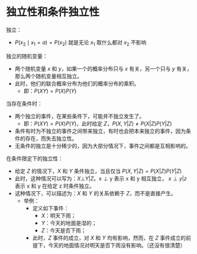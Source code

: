

# 独立性和条件独立性


独立：

- $P(x_2\mid x_1=a)=P(x_2)$ 就是无论 $x_1$ 取什么都对 $x_2$ 不影响


独立的随机变量：

- ​两个随机变量 $x$ 和 $y$，如果一个的概率分布只与 $x$ 有关，另一个只与 $y$ 有关，那么两个随机变量相互独立。
- 此时，他们的联合概率分布为他们的概率分布的乘积。
  - 即：$P(XY)=P(X)P(Y)$


当存在条件时：

- 两个独立的事件，在某些条件下，可能并不独立发生了。
  - 即：$P(XY)=P(X)P(Y)$，此时给定 $Z$，$P(X,Y|Z) \not = P(X|Z)P(Y|Z)$
- ​条件有时为不独立的事件之间带来独立，有时也会把本来独立的事件，因为条件的存在，而失去独立性。
- 无条件的独立是十分稀少的，因为大部分情况下，事件之间都是互相影响的。


在条件限定下的独立性：

- ​给定 $Z$ 的情况下，$X$ 和 $Y$ 条件独立，当且仅当 $P(X,Y|Z) = P(X|Z)P(Y|Z)$
- 此时，这种情况可以写为：$X\bot Y|Z$。$\mathrm{x} \perp \mathrm{y}$ 表示 $\mathrm{x}$ 和 $\mathrm{y}$ 相互独立， $x \perp y | z$ 表示 $\mathrm{x}$ 和 $\mathrm{y}$ 在给定 $\mathrm{z}$ 时条件独立。
- 这种情况下，可以描述为：$X$ 和 $Y$ 的关系依赖于 $Z$，而不是直接产生。
  - 举例：
    - 定义如下事件：
      - $X$：明天下雨；
      - $Y$：今天的地面是湿的；
      - $Z$：今天是否下雨；
    - 此时，$Z$ 事件的成立，对 $X$ 和 $Y$ 均有影响，然而，在 $Z$ 事件成立的前提下，今天的地面情况对明天是否下雨没有影响。（还没有很清楚）


